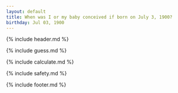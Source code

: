 ```yaml
---
layout: default
title: When was I or my baby conceived if born on July 3, 1900?
birthday: Jul 03, 1900
---
```


{% include header.md %}

{% include guess.md %}

{% include calculate.md %}

{% include safety.md %}

{% include footer.md %}



